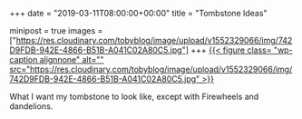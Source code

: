 +++
date = "2019-03-11T08:00:00+00:00"
title = "Tombstone Ideas"

minipost = true
images = ["https://res.cloudinary.com/tobyblog/image/upload/v1552329066/img/742D9FDB-942E-4866-B51B-A041C02A80C5.jpg"]
+++
[{{< figure class= "wp-caption alignnone" alt="" src="https://res.cloudinary.com/tobyblog/image/upload/v1552329066/img/742D9FDB-942E-4866-B51B-A041C02A80C5.jpg" >}}](https://www.instagram.com/p/Bu2fySAn9TM/?utm_source=ig_share_sheet&igshid=1srvudvlopzvc)

What I want my tombstone to look like, except with Firewheels and dandelions.
